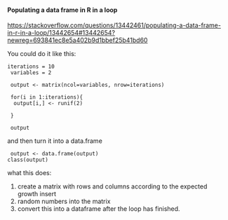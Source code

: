#### Populating a data frame in R in a loop
https://stackoverflow.com/questions/13442461/populating-a-data-frame-in-r-in-a-loop/13442654#13442654?newreg=693841ec8e5a402b9d1bbef25b41bd60

You could do it like this:
```
iterations = 10
 variables = 2

 output <- matrix(ncol=variables, nrow=iterations)

 for(i in 1:iterations){
  output[i,] <- runif(2)

 }

 output
 ```
 and then turn it into a data.frame
 ```
  output <- data.frame(output)
 class(output)
 ```
 what this does:

1. create a matrix with rows and columns according to the expected growth insert 
2. random numbers into the matrix
3. convert this into a dataframe after the loop has finished.
